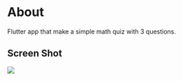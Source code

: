 # About

Flutter app that make a simple math quiz with 3 questions.

## Screen Shot
<img src=“ss/1.png”>
